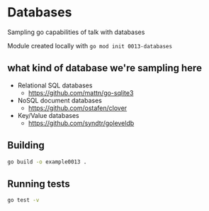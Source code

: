 # Databases

Sampling go capabilities of talk with databases

Module created locally with `go mod init 0013-databases`

## what kind of database we're sampling here

- Relational SQL databases
  - <https://github.com/mattn/go-sqlite3> 
- NoSQL document databases
  - <https://github.com/ostafen/clover> 
- Key/Value databases
  - <https://github.com/syndtr/goleveldb> 

## Building

```bash
go build -o example0013 .
```

## Running tests

```bash
go test -v
```
